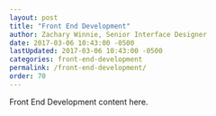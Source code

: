 ```yaml
---
layout: post
title: "Front End Development"
author: Zachary Winnie, Senior Interface Designer
date: 2017-03-06 10:43:00 -0500
lastUpdated: 2017-03-06 10:43:00 -0500
categories: front-end-development
permalink: /front-end-development/
order: 70
---
```

Front End Development content here.